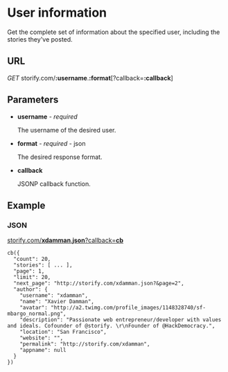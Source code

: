 User information
================

Get the complete set of information about the specified user, including the stories they've posted.

URL
---
  
  *GET* storify.com/**:username**.**:format**[?callback=**:callback**]

Parameters
----------

  * **username** - *required*
    
    The username of the desired user.
    
  * **format** - *required* - json
  
    The desired response format.
    
  * **callback**
  
    JSONP callback function.
  
Example
-------

### JSON

  [storify.com/**xdamman**.**json**?callback=**cb**](http://storify.com/xdamman.json?callback=cb)
    
    cb({
      "count": 20,
      "stories": [ ... ],
      "page": 1,
      "limit": 20,
      "next_page": "http://storify.com/xdamman.json?&page=2",
      "author": {
        "username": "xdamman",
        "name": "Xavier Damman",
        "avatar": "http://a2.twimg.com/profile_images/1148328740/sf-mbargo_normal.png",
        "description": "Passionate web entrepreneur/developer with values and ideals. Cofounder of @storify. \r\nFounder of @HackDemocracy.",
        "location": "San Francisco",
        "website": "",
        "permalink": "http://storify.com/xdamman",
        "appname": null
      }
    })
